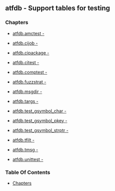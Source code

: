 ## atfdb - Support tables for testing


### Chapters
<a href="#chapters"></a>

<!-- TOC_BEG AUTO -->
* [atfdb.amctest -](/txt/ssimdb/atfdb/amctest.md)

* [atfdb.cijob -](/txt/ssimdb/atfdb/cijob.md)

* [atfdb.cipackage -](/txt/ssimdb/atfdb/cipackage.md)

* [atfdb.citest -](/txt/ssimdb/atfdb/citest.md)

* [atfdb.comptest -](/txt/ssimdb/atfdb/comptest.md)

* [atfdb.fuzzstrat -](/txt/ssimdb/atfdb/fuzzstrat.md)

* [atfdb.msgdir -](/txt/ssimdb/atfdb/msgdir.md)

* [atfdb.targs -](/txt/ssimdb/atfdb/targs.md)

* [atfdb.test_gsymbol_char -](/txt/ssimdb/atfdb/test_gsymbol_char.md)

* [atfdb.test_gsymbol_pkey -](/txt/ssimdb/atfdb/test_gsymbol_pkey.md)

* [atfdb.test_gsymbol_strptr -](/txt/ssimdb/atfdb/test_gsymbol_strptr.md)

* [atfdb.tfilt -](/txt/ssimdb/atfdb/tfilt.md)

* [atfdb.tmsg -](/txt/ssimdb/atfdb/tmsg.md)

* [atfdb.unittest -](/txt/ssimdb/atfdb/unittest.md)

<!-- TOC_END AUTO -->

### Table Of Contents
<a href="#table-of-contents"></a>
* [Chapters](#chapters)

